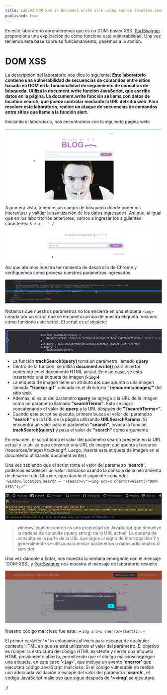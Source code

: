 ```yaml
---
title: Lab:03 DOM XSS in document.write sink using source location.search
published: true
---
```

En este laboratorio aprenderemos que es un DOM-based XSS.
[PortSwigger](https://portswigger.net/web-security/cross-site-scripting/dom-based) proporciona una explicación de cómo funciona esta vulnerabilidad.
Una vez teniendo esta base sobre su funcionamiento, pasemos a la acción.

# [](#header-1) DOM XSS
La descripción del laboratorio nos dice lo siguiente: 
**Este laboratorio contiene una vulnerabilidad de secuencias de comandos entre sitios basada en DOM en la funcionalidad de seguimiento de consultas de búsqueda.
Utiliza la document.write función JavaScript, que escribe datos en la página. La document.write función se llama con datos de location.search,
que puede controlar mediante la URL del sitio web. Para resolver este laboratorio, realice un ataque de secuencias de comandos entre sitios que llame a la función alert.**

Iniciando el laboratorio, nos encontramos con la siguiente página web:

![](/images/images_XSS03/images1.png)

A primera vista, tenemos un campo de búsqueda donde podemos interactuar y validar la sanitización de los datos ingresados.
Así que, al igual que en los laboratorios anteriores, vamos a ingresar los siguientes caracteres: `& < > ' " /`

![](/images/images_XSS03/images2.png)

Así que abrimos nuestra herramienta de desarrollo de Chrome y verifiquemos cómo procesa nuestros parámetros ingresados.

![](/images/images_XSS03/images3.png)

Notamos que nuestros parámetros no los encierra en una etiqueta `<img>` creada por un script que se encuentra arriba de nuestra etiqueta. Veamos cómo funciona este script.
El script es el siguiete:

![](/images/images_XSS03/images4.png)

* La función **trackSearch(query)** toma un parámetro llamado **query**
* Dentro de la función, se utiliza **document.write()** para insertar contenido en el documento HTML actual. En este caso, se está insertando una etiqueta de imagen **(`<img>`)**
* La etiqueta de imagen tiene un atributo **src** que apunta a una imagen llamada **"tracker.gif"** ubicada en el directorio **"/resources/images/"** del sitio web.
* Además, el valor del parámetro **query** se agrega a la URL de la imagen como un parámetro llamado **"searchTerms"**. Esto se logra concatenando el valor de **query** a la URL
después de **"?searchTerms=".**
* Cuando este script se ejecuta, primero busca el valor del parámetro **"search"** en la URL de la página utilizando **URLSearchParams**. Si encuentra un valor
para el parámetro **"search"**, invoca la función **trackSearch(query)** y pasa el valor de **"search"** como argumento.

En resumen, el script toma el valor del parámetro search presente en la URL actual y lo utiliza para construir una URL de imagen que apunta al recurso /resources/images/tracker.gif.
Luego, inserta esta etiqueta de imagen en el documento utilizando document.write().

Una vez sabiendo que el script toma el valor del parámetro **'search'**, podemos establecer un valor malicioso usando la consola de la herramienta de desarrollo de Chrome,
ejecutando el siguiente comando: `'window.location.search = "?search=\"><img src=x onerror=alert(\"DOM-XSS\");>"`

![](/images/images_XSS03/images5.png)
> window.location.search es una propiedad de JavaScript que devuelve la cadena de consulta (query string) de la URL actual.
> La cadena de consulta es la parte de la URL que sigue al signo de interrogación **?** y generalmente se utiliza para enviar parámetros o datos adicionales al servidor.

Una vez dándole a Enter, nos muestra la ventana emergente con el mensaje 'DOM-XSS', y [PortSwigger](https://portswigger.net/) nos muestra el mensaje de laboratorio resuelto.

![](/images/images_XSS03/images6.png)

Nuestro código malicioso fue este: `><img src=x onerror=alert(1);>`

El primer carácter **'>'** lo colocamos al inicio para escapar de cualquier contexto HTML en que se esté utilizando el valor del parámetro.
El objetivo es romper la estructura del código HTML existente y cerrar una etiqueta HTML previamente abierta, permitiendo que el código malicioso agregue una etiqueta,
en este caso **'`<img>`'**, que incluya un evento **'onerror'** que ejecutará código JavaScript malicioso.
Si el código vulnerable no realiza una adecuada validación o escape del valor del parámetro **'search'**, el código JavaScript malicioso que sigue después de **'><img'** se ejecutará.

;)
